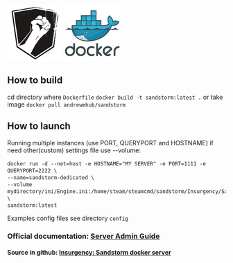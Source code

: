 ![](https://github.com/AndrewMarchukov/insurgency-sandstorm-server-dockerize/blob/master/sandstorm-logo.png)
![](https://github.com/AndrewMarchukov/insurgency-sandstorm-server-dockerize/blob/master/docker-logo.jpg)
## How to build
cd directory where ```Dockerfile```
```docker build -t sandstorm:latest .```
or take image ```docker pull andrewmhub/sandstorm```
## How to launch
Running multiple instances (use PORT, QUERYPORT and HOSTNAME) if need other(custom) settings file use --volume:
```
docker run -d --net=host -e HOSTNAME="MY SERVER" -e PORT=1111 -e QUERYPORT=2222 \
--name=sandstorm-dedicated \
--volume mydirectory/ini/Engine.ini:/home/steam/steamcmd/sandstorm/Insurgency/Saved/Config/LinuxServer/Engine.ini:ro \
sandstorm:latest
```
Examples config files see directory ```config```

### Official documentation: [Server Admin Guide](https://docs.google.com/document/d/1GDLg5p9jjeIya7EgBk0ibzDtDlyQ-U_jpspOzby-JmM)
#### Source in github: [Insurgency: Sandstorm docker server](https://github.com/AndrewMarchukov/insurgency-sandstorm-server-dockerize)
